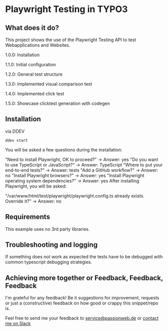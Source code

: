 # Playwright Testing in TYPO3

## What does it do?

This project shows the use of the Playwright Testing API to test Webapplications and Websites.

1.0.0: Installation

1.1.0: Initial configuration

1.2.0: General test structure

1.3.0: Implemented visual comparison test

1.4.0: Implemented click test

1.5.0: Showcase clicktest generation with codegen

## Installation

via DDEV

    ddev start

You will be asked a few questions during the installation:

"Need to install Playwright, OK to proceed?" -> Answer: yes
"Do you want to use TypeScript or JavaScript?" -> Answer: TypeScript
"Where to put your end-to-end tests?" -> Answer: tests
"Add a GitHub workflow?" -> Answer: no
"Install Playwright browsers?" -> Answer: yes
"Install Playwright operating system dependencies?" -> Answer: yes
After installing Playwright, you will be asked:

"/var/www/html/test/playwright/playwright.config.ts already exists. Override it?" -> Answer: no

## Requirements

This example uses no 3rd party libraries.

## Troubleshooting and logging

If something does not work as expected the tests have to be debugged with common typescript debugging strategies.

## Achieving more together or Feedback, Feedback, Feedback

I'm grateful for any feedback! Be it suggestions for improvement, requests or just a (constructive) feedback on how good or crappy this snippet/repo is.

Feel free to send me your feedback to [service@passionweb.de](mailto:service@passionweb.de "Send Feedback") or [contact me on Slack](https://typo3.slack.com/team/U02FG49J4TG "Contact me on Slack")
